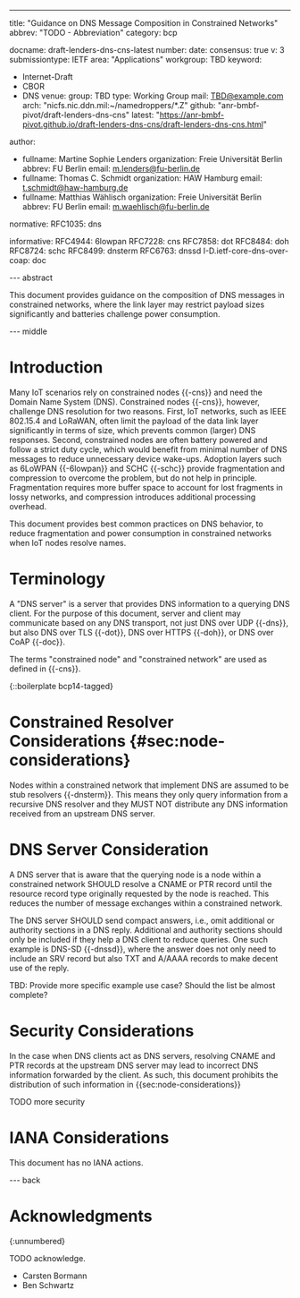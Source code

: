 ---
title: "Guidance on DNS Message Composition in Constrained Networks"
abbrev: "TODO - Abbreviation"
category: bcp

docname: draft-lenders-dns-cns-latest
number:
date:
consensus: true
v: 3
submissiontype: IETF
area: "Applications"
workgroup: TBD
keyword:
 - Internet-Draft
 - CBOR
 - DNS
venue:
  group: TBD
  type: Working Group
  mail: TBD@example.com
  arch: "nicfs.nic.ddn.mil:~/namedroppers/*.Z"
  github: "anr-bmbf-pivot/draft-lenders-dns-cns"
  latest: "https://anr-bmbf-pivot.github.io/draft-lenders-dns-cns/draft-lenders-dns-cns.html"

author:
 -  fullname: Martine Sophie Lenders
    organization: Freie Universität Berlin
    abbrev: FU Berlin
    email: m.lenders@fu-berlin.de
 -  fullname: Thomas C. Schmidt
    organization: HAW Hamburg
    email: t.schmidt@haw-hamburg.de
 -  fullname: Matthias Wählisch
    organization: Freie Universität Berlin
    abbrev: FU Berlin
    email: m.waehlisch@fu-berlin.de

normative:
  RFC1035: dns

informative:
  RFC4944: 6lowpan
  RFC7228: cns
  RFC7858: dot
  RFC8484: doh
  RFC8724: schc
  RFC8499: dnsterm
  RFC6763: dnssd
  I-D.ietf-core-dns-over-coap: doc

--- abstract

This document provides guidance on the composition of DNS messages in
constrained networks, where the link layer may restrict payload sizes
significantly and batteries challenge power consumption.

--- middle

# Introduction

Many IoT scenarios rely on constrained nodes {{-cns}} and need the Domain
Name System (DNS).  Constrained nodes {{-cns}}, however, challenge DNS
resolution for two reasons. First, IoT networks, such as IEEE 802.15.4 and
LoRaWAN, often limit the payload of the data link layer significantly in
terms of size, which prevents common (larger) DNS responses.  Second,
constrained nodes are often battery powered and follow a strict duty cycle,
which would benefit from minimal number of DNS messages to reduce
unnecessary device wake-ups.  Adoption layers such as 6LoWPAN {{-6lowpan}}
and SCHC {{-schc}} provide fragmentation and compression to overcome the
problem, but do not help in principle. Fragmentation requires more buffer
space to account for lost fragments in lossy networks, and compression
introduces additional processing overhead.

This document provides best common practices on DNS behavior, to reduce
fragmentation and power consumption in constrained networks when IoT nodes
resolve names.


# Terminology

A "DNS server" is a server that provides DNS information to a querying DNS
client.  For the purpose of this document, server and client may
communicate based on any DNS transport, not just DNS over UDP {{-dns}}, but
also DNS over TLS {{-dot}}, DNS over HTTPS {{-doh}}, or DNS over CoAP
{{-doc}}.

The terms "constrained node" and "constrained network" are used as defined in {{-cns}}.

{::boilerplate bcp14-tagged}

# Constrained Resolver Considerations {#sec:node-considerations}

Nodes within a constrained network that implement DNS are assumed to be
stub resolvers {{-dnsterm}}.  This means they only query information from a
recursive DNS resolver and they MUST NOT distribute any DNS information
received from an upstream DNS server.

# DNS Server Consideration

A DNS server that is aware that the querying node is a node within a
constrained network SHOULD resolve a CNAME or PTR record until the resource
record type originally requested by the node is reached.
This reduces the number of message exchanges within a constrained network.

The DNS server SHOULD send compact answers, i.e., omit additional or
authority sections in a DNS reply. Additional and authority sections should
only be included if they help a DNS client to reduce queries.
One such example is DNS-SD {{-dnssd}}, where the answer does not only need
to include an SRV record but also TXT and A/AAAA records to make decent use
of the reply.

TBD: Provide more specific example use case? Should the list be almost
complete?


# Security Considerations

In the case when DNS clients act as DNS servers, resolving CNAME and PTR
records at the upstream DNS server may lead to incorrect DNS information
forwarded by the client.  As such, this document prohibits the distribution
of such information in {{sec:node-considerations}}

TODO more security


# IANA Considerations

This document has no IANA actions.


--- back

# Acknowledgments
{:unnumbered}

TODO acknowledge.

- Carsten Bormann
- Ben Schwartz

